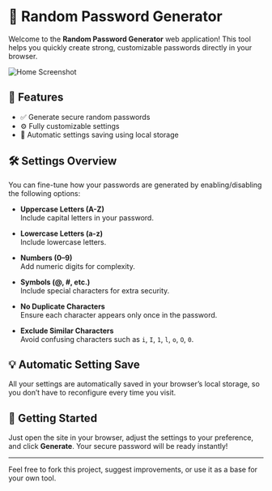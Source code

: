 # 🔐 Random Password Generator

Welcome to the **Random Password Generator** web application! This tool helps you quickly create strong, customizable passwords directly in your browser.

![Home Screenshot](/home.png)

## 🚀 Features

- ✅ Generate secure random passwords
- ⚙️ Fully customizable settings
- 💾 Automatic settings saving using local storage

## 🛠️ Settings Overview

You can fine-tune how your passwords are generated by enabling/disabling the following options:

- **Uppercase Letters (A-Z)**  
  Include capital letters in your password.

- **Lowercase Letters (a-z)**  
  Include lowercase letters.

- **Numbers (0–9)**  
  Add numeric digits for complexity.

- **Symbols (@, #, etc.)**  
  Include special characters for extra security.

- **No Duplicate Characters**  
  Ensure each character appears only once in the password.

- **Exclude Similar Characters**  
  Avoid confusing characters such as `i`, `I`, `1`, `l`, `o`, `O`, `0`.

## 💡 Automatic Setting Save

All your settings are automatically saved in your browser’s local storage, so you don’t have to reconfigure every time you visit.

## 📂 Getting Started

Just open the site in your browser, adjust the settings to your preference, and click **Generate**. Your secure password will be ready instantly!

---

Feel free to fork this project, suggest improvements, or use it as a base for your own tool.
